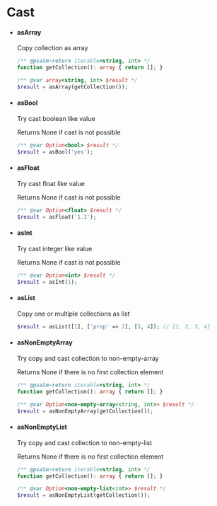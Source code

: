 # Cast
- #### asArray
    Copy collection as array
  
    ```php
    /** @psalm-return iterable<string, int> */
    function getCollection(): array { return []; }
    
    /** @var array<string, int> $result */
    $result = asArray(getCollection());
    ```

- #### asBool
  Try cast boolean like value
  
    Returns None if cast is not possible
  
    ```php
    /** @var Option<bool> $result */
    $result = asBool('yes');
    ```

- #### asFloat
  Try cast float like value
  
  Returns None if cast is not possible

    ```php
    /** @var Option<float> $result */
    $result = asFloat('1.1');
    ```

- #### asInt
  Try cast integer like value

  Returns None if cast is not possible

    ```php
    /** @var Option<int> $result */
    $result = asInt(1);
    ```

- #### asList
    Copy one or multiple collections as list

    ```php
    $result = asList([1], ['prop' => 2], [3, 4]); // [1, 2, 3, 4]
    ```

- #### asNonEmptyArray
  Try copy and cast collection to non-empty-array
  
  Returns None if there is no first collection element

    ```php
    /** @psalm-return iterable<string, int> */
    function getCollection(): array { return []; }
  
    /** @var Option<non-empty-array<string, int>> $result */
    $result = asNonEmptyArray(getCollection());
    ```

- #### asNonEmptyList
  Try copy and cast collection to non-empty-list

  Returns None if there is no first collection element

    ```php
    /** @psalm-return iterable<string, int> */
    function getCollection(): array { return []; }
  
    /** @var Option<non-empty-list<int>> $result */
    $result = asNonEmptyList(getCollection());
    ```
